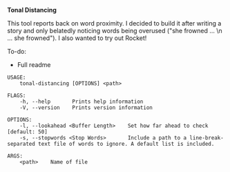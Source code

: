 **Tonal Distancing**

This tool reports back on word proximity. I decided to build it after writing a story and only belatedly noticing words being overused ("she frowned ... \n ... she frowned"). I also wanted to try out Rocket! 



To-do:
- Full readme

```
USAGE:
    tonal-distancing [OPTIONS] <path>

FLAGS:
    -h, --help       Prints help information
    -V, --version    Prints version information

OPTIONS:
    -l, --lookahead <Buffer Length>    Set how far ahead to check [default: 50]
    -s, --stopwords <Stop Words>       Include a path to a line-break-separated text file of words to ignore. A default list is included.

ARGS:
    <path>    Name of file
```